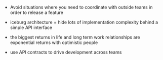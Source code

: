 - Avoid situations where you need to coordinate with outside teams in order to release a feature
- iceburg architecture = hide lots of implementation complexity behind a simple API interface
- the biggest returns in life and long term work relationships are exponential returns with optimistic people

- use API contracts to drive development across teams